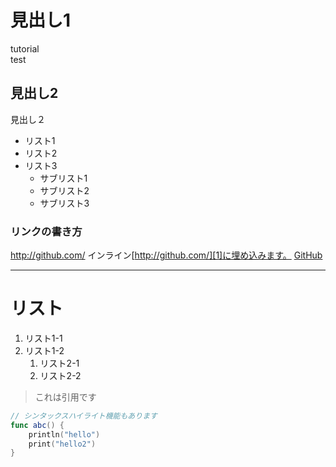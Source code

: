 # 見出し1
tutorial  
test

## 見出し2
見出し２
* リスト1
* リスト2
* リスト3
	* サブリスト1
	* サブリスト2
	* サブリスト3

### リンクの書き方
http://github.com/
インライン[http://github.com/][1]に埋め込みます。
[GitHub][2]

---- 

# リスト
1. リスト1-1
1. リスト1-2
	1. リスト2-1
	1. リスト2-2

> これは引用です

```swift
// シンタックスハイライト機能もあります
func abc() {
    println("hello")
	print("hello2")
}
```

[1]:	http://github.com/
[2]:	http://github.com/